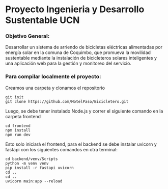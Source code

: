 # Proyecto Ingenieria y Desarrollo Sustentable UCN

### Objetivo General:

Desarrollar un sistema de arriendo de bicicletas eléctricas alimentadas por energía solar en la comuna de Coquimbo, que
promueva la movilidad sustentable mediante la instalación de
bicicleteros solares inteligentes y una aplicación web para la
gestión y monitoreo del servicio.

### Para compilar localmente el proyecto:
Creamos una carpeta y clonamos el repositorio
```
git init
git clone https://github.com/MotelPaso/Bicicletero.git
```
Luego, se debe tener instalado Node.js y correr el siguiente comando en la carpeta frontend
```
cd frontend
npm install
npm run dev
```
Esto solo iniciará el frontend, para el backend se debe instalar uvicorn y fastapi con los siguientes comandos en otra terminal:
```
cd backend/venv/Scripts
python -m venv venv
pip install -r fastapi uvicorn
cd ..
cd ..
uvicorn main:app --reload
```
